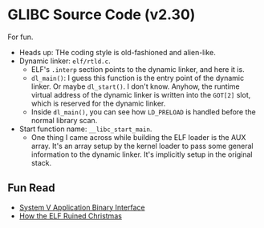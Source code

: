 # GLIBC Source Code (v2.30)

For fun.

- Heads up: THe coding style is old-fashioned and alien-like.
- Dynamic linker: `elf/rtld.c`.
    - ELF's `.interp` section points to the dynamic linker, and here it is.
    - `dl_main()`: I guess this function is the entry point of the dynamic linker.
       Or maybe `dl_start()`. I don't know.
       Anyhow, the runtime virtual address of the dynamic linker is written into the `GOT[2]` slot,
       which is reserved for the dynamic linker.
    - Inside `dl_main()`, you can see how `LD_PRELOAD` is handled before the normal library scan.
- Start function name: `__libc_start_main`.
    - One thing I came across while building the ELF loader is the AUX array.
      It's an array setup by the kernel loader to pass some general information
      to the dynamic linker. It's implicitly setup in the original stack.

## Fun Read

- [System V Application Binary Interface](https://uclibc.org/docs/psABI-x86_64.pdf)
- [How the ELF Ruined Christmas](https://www.usenix.org/system/files/conference/usenixsecurity15/sec15-paper-di-frederico.pdf)

